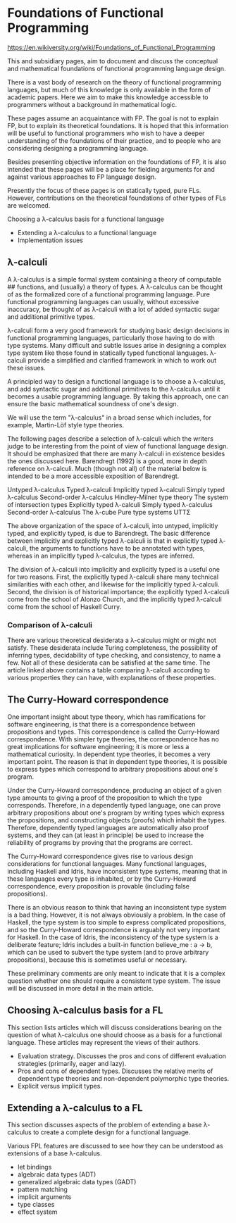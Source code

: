 # Foundations of Functional Programming

https://en.wikiversity.org/wiki/Foundations_of_Functional_Programming

This and subsidiary pages, aim to document and discuss the conceptual and mathematical foundations of functional programming language design.

There is a vast body of research on the theory of functional programming languages, but much of this knowledge is only available in the form of academic papers. Here we aim to make this knowledge accessible to programmers without a background in mathematical logic.

These pages assume an acquaintance with FP. The goal is not to explain FP, but to explain its theoretical foundations. It is hoped that this information will be useful to functional programmers who wish to have a deeper understanding of the foundations of their practice, and to people who are considering designing a programming language.

Besides presenting objective information on the foundations of FP, it is also intended that these pages will be a place for fielding arguments for and against various approaches to FP language design.

Presently the focus of these pages is on statically typed, pure FLs. However, contributions on the theoretical foundations of other types of FLs are welcomed.





Choosing a λ-calculus basis for a functional language
- Extending a λ-calculus to a functional language
- Implementation issues

## λ-calculi

A λ-calculus is a simple formal system containing a theory of computable ## functions, and (usually) a theory of types. A λ-calculus can be thought of as 
the formalized core of a functional programming language. Pure functional 
programming languages can usually, without excessive inaccuracy, be thought of as λ-calculi with a lot of added syntactic sugar and additional primitive types.

λ-calculi form a very good framework for studying basic design decisions in functional programming languages, particularly those having to do with type systems. Many difficult and subtle issues arise in designing a complex type system like those found in statically typed functional languages. λ-calculi provide a simplified and clarified framework in which to work out these issues.

A principled way to design a functional language is to choose a λ-calculus, and add syntactic sugar and additional primitives to the λ-calculus until it becomes a usable programming language. By taking this approach, one can ensure the basic mathematical soundness of one's design.

We will use the term "λ-calculus" in a broad sense which includes, for example, Martin-Löf style type theories.

The following pages describe a selection of λ-calculi which the writers judge to be interesting from the point of view of functional language design. It should be emphasized that there are many λ-calculi in existence besides the ones discussed here. Barendregt (1992) is a good, more in depth reference on λ-calculi. Much (though not all) of the material below is intended to be a more accessible exposition of Barendregt.

Untyped λ-calculus
Typed λ-calculi
Implicitly typed λ-calculi
Simply typed λ-calculus
Second-order λ-calculus
Hindley-Milner type theory
The system of intersection types
Explicitly typed λ-calculi
Simply typed λ-calculus
Second-order λ-calculus
The λ-cube
Pure type systems
UTTΣ


The above organization of the space of λ-calculi, into untyped, implicitly typed, and explicitly typed, is due to Barendregt. The basic difference between implicitly and explicitly typed λ-calculi is that in explicitly typed λ-calculi, the arguments to functions have to be annotated with types, whereas in an implicitly typed λ-calculus, the types are inferred.

The division of λ-calculi into implicitly and explicitly typed is a useful one for two reasons. First, the explicitly typed λ-calculi share many technical similarities with each other, and likewise for the implicitly typed λ-calculi. Second, the division is of historical importance; the explicitly typed λ-calculi come from the school of Alonzo Church, and the implicitly typed λ-calculi come from the school of Haskell Curry.

### Comparison of λ-calculi

There are various theoretical desiderata a λ-calculus might or might not satisfy. These desiderata include Turing completeness, the possibility of inferring types, decidability of type checking, and consistency, to name a few. Not all of these desiderata can be satisfied at the same time. The article linked above contains a table comparing λ-calculi according to various properties they can have, with explanations of these properties.

## The Curry-Howard correspondence

One important insight about type theory, which has ramifications for software engineering, is that there is a correspondence between propositions and types. This correspondence is called the Curry-Howard correspondence. With simpler type theories, the correspondence has no great implications for software engineering; it is more or less a mathematical curiosity. In dependent type theories, it becomes a very important point. The reason is that in dependent type theories, it is possible to express types which correspond to arbitrary propositions about one's program.

Under the Curry-Howard correspondence, producing an object of a given type amounts to giving a proof of the proposition to which the type corresponds. Therefore, in a dependently typed language, one can prove arbitrary propositions about one's program by writing types which express the propositions, and constructing objects (proofs) which inhabit the types. Therefore, dependently typed languages are automatically also proof systems, and they can (at least in principle) be used to increase the reliability of programs by proving that the programs are correct.

The Curry-Howard correspondence gives rise to various design considerations for functional languages. Many functional languages, including Haskell and Idris, have inconsistent type systems, meaning that in these languages every type is inhabited, or by the Curry-Howard correspondence, every proposition is provable (including false propositions).

There is an obvious reason to think that having an inconsistent type system is a bad thing. However, it is not always obviously a problem. In the case of Haskell, the type system is too simple to express complicated propositions, and so the Curry-Howard correspondence is arguably not very important for Haskell. In the case of Idris, the inconsistency of the type system is a deliberate feature; Idris includes a built-in function believe_me : a -> b, which can be used to subvert the type system (and to prove arbitrary propositions), because this is sometimes useful or necessary.

These preliminary comments are only meant to indicate that it is a complex question whether one should require a consistent type system. The issue will be discussed in more detail in the main article.

## Choosing λ-calculus basis for a FL

This section lists articles which will discuss considerations bearing on the question of what λ-calculus one should choose as a basis for a functional language. These articles may represent the views of their authors.

- Evaluation strategy. Discusses the pros and cons of different evaluation strategies (primarily, eager and lazy).
- Pros and cons of dependent types. Discusses the relative merits of dependent type theories and non-dependent polymorphic type theories.
- Explicit versus implicit types.

## Extending a λ-calculus to a FL

This section discusses aspects of the problem of extending a base λ-calculus to create a complete design for a functional language.

Various FPL features are discussed to see how they can be understood as extensions of a base λ-calculus.
- let bindings
- algebraic data types (ADT)
- generalized algebraic data types (GADT)
- pattern matching
- implicit arguments
- type classes
- effect system
